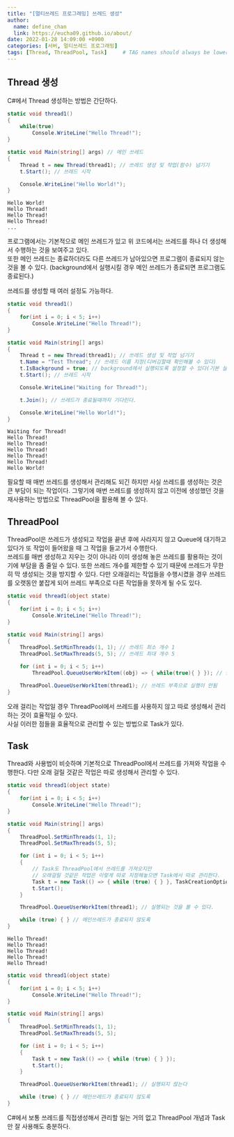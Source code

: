 ```yaml
---
title: "[멀티쓰레드 프로그래밍] 쓰레드 생성"
author:
  name: define_chan
  link: https://eucha09.github.io/about/
date: 2022-01-28 14:09:00 +0900
categories: [서버, 멀티쓰레드 프로그래밍]
tags: [Thread, ThreadPool, Task]     # TAG names should always be lowercase
---
```


## **Thread 생성**

C#에서 Thread 생성하는 방법은 간단하다.

```c#
static void thread1()
{
    while(true)
        Console.WriteLine("Hello Thread!");
}

static void Main(string[] args) // 메인 쓰레드
{
    Thread t = new Thread(thread1); // 쓰레드 생성 및 작업(함수) 넘기기
    t.Start(); // 쓰레드 시작

    Console.WriteLine("Hello World!");
}
```
```console
Hello World!
Hello Thread!
Hello Thread!
Hello Thread!
...
```

프로그램에서는 기본적으로 메인 쓰레드가 있고 위 코드에서는 쓰레드를 하나 더 생성해서 수행하는 것을 보여주고 있다.   
또한 메인 쓰레드는 종료하더라도 다른 쓰레드가 남아있으면 프로그램이 종료되지 않는 것을 볼 수 있다. (background에서 실행시킬 경우 메인 쓰레드가 종료되면 프로그램도 종료된다.)

쓰레드를 생성할 때 여러 설정도 가능하다.
```c#
static void thread1()
{
    for(int i = 0; i < 5; i++)
        Console.WriteLine("Hello Thread!");
}

static void Main(string[] args)
{
    Thread t = new Thread(thread1); // 쓰레드 생성 및 작업 넘기기
    t.Name = "Test Thread"; // 쓰레드 이름 지정(디버깅할때 확인해볼 수 있다)
    t.IsBackground = true; // background에서 실행되도록 설정할 수 있다(기본 설정은 false)
    t.Start(); // 쓰레드 시작

    Console.WriteLine("Waiting for Thread!");

    t.Join(); // 쓰레드가 종료될때까지 기다린다.

    Console.WriteLine("Hello World!");
}
```
```console
Waiting for Thread!
Hello Thread!
Hello Thread!
Hello Thread!
Hello Thread!
Hello Thread!
Hello World!
```

필요할 때 매번 쓰레드를 생성해서 관리해도 되긴 하지만 사실 쓰레드를 생성하는 것은 큰 부담이 되는 작업이다. 그렇기에 매번 쓰레드를 생성하지 않고 이전에 생성했던 것을 재사용하는 방법으로 ThreadPool을 활용해 볼 수 있다.

## **ThreadPool**

ThreadPool은 쓰레드가 생성되고 작업을 끝낸 후에 사라지지 않고 Queue에 대기하고 있다가 또 작업이 들어왔을 때 그 작업을 들고가서 수행한다.   
쓰레드를 매번 생성하고 지우는 것이 아니라 이미 생성해 놓은 쓰레드를 활용하는 것이기에 부담을 좀 줄일 수 있다. 또한 쓰레드 개수를 제한할 수 있기 때문에 쓰레드가 무한히 막 생성되는 것을 방지할 수 있다. 다만 오래걸리는 작업들을 수행시켰을 경우 쓰레드를 오랫동안 붙잡게 되어 쓰레드 부족으로 다른 작업들을 못하게 될 수도 있다.

```c#
static void thread1(object state)
{
    for(int i = 0; i < 5; i++)
        Console.WriteLine("Hello Thread!");
}

static void Main(string[] args)
{
    ThreadPool.SetMinThreads(1, 1); // 쓰레드 최소 개수 1
    ThreadPool.SetMaxThreads(5, 5); // 쓰레드 최대 개수 5

    for (int i = 0; i < 5; i++)
        ThreadPool.QueueUserWorkItem((obj) => { while(true){ } }); // 람다식을 이용해 일부러 끝나지 않는 작업을 넘김

    ThreadPool.QueueUserWorkItem(thread1); // 쓰레드 부족으로 실행이 안됨
}
```

오래 걸리는 작업일 경우 ThreadPool에서 쓰레드를 사용하지 않고 따로 생성해서 관리하는 것이 효율적일 수 있다.   
사실 이러한 점들을 효율적으로 관리할 수 있는 방법으로 Task가 있다.

## **Task**

Thread와 사용법이 비슷하며 기본적으로 ThreadPool에서 쓰레드를 가져와 작업을 수행한다. 다만 오래 걸릴 것같은 작업은 따로 생성해서 관리할 수 있다.

```c#
static void thread1(object state)
{
    for(int i = 0; i < 5; i++)
        Console.WriteLine("Hello Thread!");
}

static void Main(string[] args)
{
    ThreadPool.SetMinThreads(1, 1);
    ThreadPool.SetMaxThreads(5, 5);

    for (int i = 0; i < 5; i++)
    {
        // Task도 ThreadPool에서 쓰레드를 가져오지만
        // 오래걸릴 것같은 작업은 이렇게 따로 지정해놓으면 Task에서 따로 관리한다.
        Task t = new Task(() => { while (true) { } }, TaskCreationOptions.LongRunning);
        t.Start();
    }

    ThreadPool.QueueUserWorkItem(thread1); // 실행되는 것을 볼 수 있다.

    while (true) { } // 메인쓰레드가 종료되지 않도록
}
```
```console
Hello Thread!
Hello Thread!
Hello Thread!
Hello Thread!
Hello Thread!
```


```c#
static void thread1(object state)
{
    for(int i = 0; i < 5; i++)
        Console.WriteLine("Hello Thread!");
}

static void Main(string[] args)
{
    ThreadPool.SetMinThreads(1, 1);
    ThreadPool.SetMaxThreads(5, 5);

    for (int i = 0; i < 5; i++)
    {
        Task t = new Task(() => { while (true) { } });
        t.Start();
    }

    ThreadPool.QueueUserWorkItem(thread1); // 실행되지 않는다

    while (true) { } // 메인쓰레드가 종료되지 않도록
}
```

C#에서 보통 쓰레드를 직접생성해서 관리할 일는 거의 없고 ThreadPool 개념과 Task만 잘 사용해도 충분하다.
